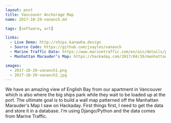 ```yaml
---
layout: post
title: Vancouver Anchorage Map
name: 2017-10-29-vananch.md

tags: [software, art]

links:
  - Live Demo: http://ships.kanawha.design
  - Source Code: https://github.com/jsayles/vananch
  - Marine Traffic Data: https://www.marinetraffic.com/en/ais/details/ports/3869
  - Manhattan Marauder’s Map: https://hackaday.com/2017/04/19/manhattan-marauders-map/

images:
  - 2017-10-29-vananch1.png
  - 2017-10-29-vananch2.jpg
---
```

We have an amazing view of English Bay from our apartment in Vancouver which
is also where the big ships park while they wait to be loaded up at the port.
The ultimate goal is to build a wall map patterned off the Manhattan Marauder's
Map I saw on Hackaday.  First things first, I need to get the data and store
it in a database.  I'm using Django/Python and the data comes from Marine Traffic.
